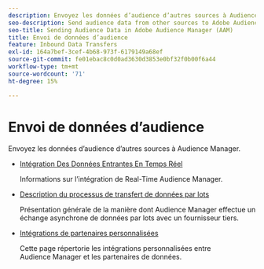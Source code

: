 ```yaml
---
description: Envoyez les données d’audience d’autres sources à Audience Manager.
seo-description: Send audience data from other sources to Adobe Audience Manager (AAM).
seo-title: Sending Audience Data in Adobe Audience Manager (AAM)
title: Envoi de données d’audience
feature: Inbound Data Transfers
exl-id: 164a7bef-3cef-4b68-973f-6179149a68ef
source-git-commit: fe01ebac8c0d0ad3630d3853e0bf32f0b00f6a44
workflow-type: tm+mt
source-wordcount: '71'
ht-degree: 15%

---
```


# Envoi de données d’audience

Envoyez les données d’audience d’autres sources à Audience Manager.

* [Intégration Des Données Entrantes En Temps Réel](/help/using/integration/sending-audience-data/real-time-data-integration/real-time-tech-specs.md)

  Informations sur l’intégration de Real-Time Audience Manager.

* [Description du processus de transfert de données par lots](/help/using/integration/sending-audience-data/batch-data-transfer-explained/batch-data-transfer-explained.md)

  Présentation générale de la manière dont Audience Manager effectue un échange asynchrone de données par lots avec un fournisseur tiers.

* [Intégrations de partenaires personnalisées](/help/using/integration/sending-audience-data/custom-partner-integrations.md)

  Cette page répertorie les intégrations personnalisées entre Audience Manager et les partenaires de données.
